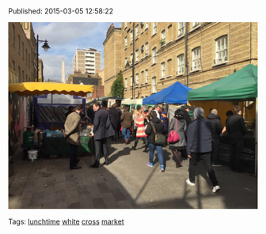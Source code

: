 
# 

Published: 2015-03-05 12:58:22

![](112780370202-0.jpg)

Tags: [lunchtime](tag-lunchtime.md) [white](tag-white.md) [cross](tag-cross.md) [market](tag-market.md)
